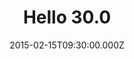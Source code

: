 ---
title: "Hello 30.0"
image: "https://i.imgur.com/MuLYIpM.jpg"
date: "2015-02-15T09:30:00.000Z"
video:
  type: "vimeo"
  id: 0
speaker:
  name: "Bart Wilkins"
  permalink: "bart-wilkins"
---